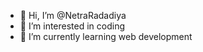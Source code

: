 - 👋 Hi, I’m @NetraRadadiya
- 👀 I’m interested in coding
- 🌱 I’m currently learning web development


<!---
NetraRadadiya/NetraRadadiya is a ✨ special ✨ repository because its `README.md` (this file) appears on your GitHub profile.
You can click the Preview link to take a look at your changes.
--->
